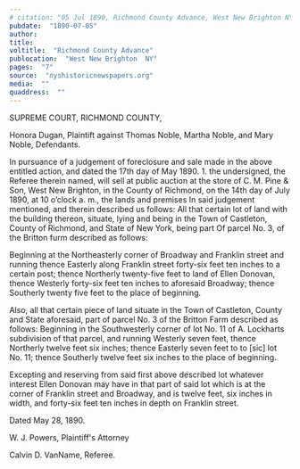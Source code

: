 ```yaml
---
# citation: "05 Jul 1890, Richmond County Advance, West New Brighton NY, p7, nyshistoricnewspapers.org."
pubdate:  "1890-07-05"
author: 
title: 
voltitle:  "Richmond County Advance"
publocation:  "West New Brighton  NY"
pages:  "7"
source:  "nyshistoricnewspapers.org"
media:  ""
quaddress:  ""
---
```

SUPREME COURT, RICHMOND COUNTY, 

Honora Dugan, Plaintift against Thomas Noble, Martha Noble, and Mary Noble, Defendants.  

In pursuance of a judgement of foreclosure and sale made in the above entitled action, and dated the 17th day of May 1890. 1. the undersigned, the Referee therein named, will sell at public auction at the store of C. M. Pine & Son, West New Brighton, in the County of Richmond, on the 14th day of July 1890, at 10 o’clock a. m., the lands and premises In said judgement mentioned, and therein described us follows: All that certain lot of land with the building thereon, situate, lying and being in the Town of Castleton, County of Richmond, and State of New York, being part Of parcel No. 3, of the Britton furm described as follows: 

Beginning at the Northeasterly corner of Broadway and Franklin street and running thence Easterly along Franklin street forty-six feet ten inches to a certain post; thence Northerly twenty-five feet to land of Ellen Donovan, thence Westerly forty-six feet ten inches to aforesaid Broadway; thence Southerly twenty five feet to the place of beginning.

Also, all that certain piece of land situate in the Town of Castleton, County and State aforesaid, part of parcel No. 3 of the Britton Farm described as follows: Beginning in the Southwesterly corner of lot No. 11 of A. Lockharts subdivision of that parcel, and running Westerly seven feet, thence Northerly twelve feet six inches; thence Easterly seven feet to to [sic] lot No. 11; thence Southerly twelve feet six inches to the place of beginning.

Excepting and reserving from said first above described lot whatever interest Ellen Donovan may have in that part of said lot which is at the corner of Franklin street and Broadway, and is twelve feet, six inches in width, and forty-six feet ten inches in depth on Franklin street. 

Dated May 28, 1890.

W. J. Powers, Plaintiff's Attorney

Calvin D. VanName, Referee. 



